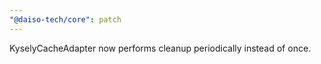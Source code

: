 ```yaml
---
"@daiso-tech/core": patch
---
```


KyselyCacheAdapter now performs cleanup periodically instead of once.
